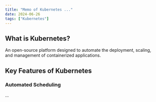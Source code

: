 ```yaml
---
title: "Memo of Kubernetes ..."
date: 2024-06-26
tags: ["Kubernetes"]
---
```


## What is Kubernetes?

An open-source platform designed to automate the deployment, scaling, and management of containerized applications.

## Key Features of Kubernetes

### Automated Scheduling

...